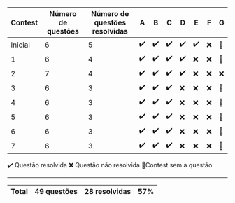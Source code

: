 | Contest | Número de questões | Número de questões resolvidas | A   | B   | C   | D   | E   | F   | G   |
| ------- | ------------------ | ----------------------------- | --- | --- | --- | --- | --- | --- | --- |
| Inicial | 6                  | 5                             | ✔️  | ✔️  | ✔️  | ✔️  | ✔️  | ❌  | 🔸  |
| 1       | 6                  | 4                             | ✔️  | ✔️  | ✔️  | ✔️  | ❌  | ❌  | 🔸  |
| 2       | 7                  | 4                             | ✔️  | ✔️  | ✔️  | ✔️  | ❌  | ❌  | ❌  |
| 3       | 6                  | 3                             | ✔️  | ✔️  | ✔️  | ❌  | ❌  | ❌  | 🔸  |
| 4       | 6                  | 3                             | ✔️  | ✔️  | ✔️  | ❌  | ❌  | ❌  | 🔸  |
| 5       | 6                  | 3                             | ✔️  | ✔️  | ✔️  | ❌  | ❌  | ❌  | 🔸  |
| 6       | 6                  | 3                             | ✔️  | ✔️  | ✔️  | ❌  | ❌  | ❌  | 🔸  |
| 7       | 6                  | 3                             | ✔️  | ✔️  | ✔️  | ❌  | ❌  | ❌  | 🔸  |

✔️ Questão resolvida
❌ Questão não resolvida
🔸Contest sem a questão

---

| Total | 49 questões | 28 resolvidas | 57% |
| ----- | ----------- | ------------- | --- |
